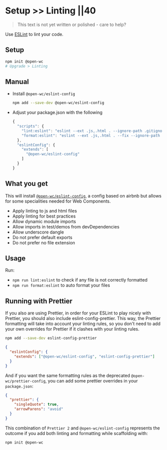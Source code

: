 # Setup >> Linting ||40

> This text is not yet written or polished - care to help?

Use [ESLint](https://eslint.org/) to lint your code.

## Setup

```bash
npm init @open-wc
# Upgrade > Linting
```

## Manual

- Install `@open-wc/eslint-config`
  ```bash
  npm add --save-dev @open-wc/eslint-config
  ```
- Adjust your package.json with the following
  ```js
  {
    "scripts": {
      "lint:eslint": "eslint --ext .js,.html . --ignore-path .gitignore",
      "format:eslint": "eslint --ext .js,.html . --fix --ignore-path .gitignore"
    },
    "eslintConfig": {
      "extends": [
        "@open-wc/eslint-config"
      ]
    }
  }
  ```

## What you get

This will install [`@open-wc/eslint-config`](https://github.com/open-wc/open-wc/blob/master/packages/eslint-config/index.js), a config based on airbnb but allows for some specialities needed for Web Components.

- Apply linting to js and html files
- Apply linting for best practices
- Allow dynamic module imports
- Allow imports in test/demos from devDependencies
- Allow underscore dangle
- Do not prefer default exports
- Do not prefer no file extension

## Usage

Run:

- `npm run lint:eslint` to check if any file is not correctly formatted
- `npm run format:eslint` to auto format your files

## Running with Prettier

If you also are using Prettier, in order for your ESLint to play nicely with Prettier, you should also include eslint-config-prettier.
This way, the Prettier formatting will take into account your linting rules, so you don't need to add your own overrides for Prettier if it clashes with your linting rules.

```bash
npm add --save-dev eslint-config-prettier
```

```json
{
  "eslintConfig": {
    "extends": ["@open-wc/eslint-config", "eslint-config-prettier"]
  }
}
```

And if you want the same formatting rules as the deprecated `@open-wc/prettier-config`, you can add some prettier overrides in your `package.json`:

```json
{
  "prettier": {
    "singleQuote": true,
    "arrowParens": "avoid"
  }
}
```

This combination of `Prettier 2` and `@open-wc/eslint-config` represents the outcome if you add both linting and formatting while scaffolding with:

```bash
npm init @open-wc
```
